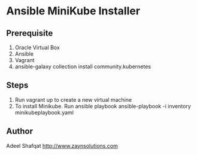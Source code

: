Ansible MiniKube Installer
==========================

Prerequisite
------------
1. Oracle Virtual Box
2. Ansible 
3. Vagrant
4. ansible-galaxy collection install community.kubernetes

Steps
---------
1. Run vagrant up to create a new virtual machine
2. To install Minikube. Run ansible playbook
ansible-playbook -i inventory minikubeplaybook.yaml 

Author
------------
Adeel Shafqat
http://www.zaynsolutions.com
